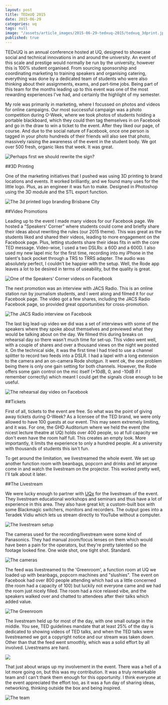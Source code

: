 ```yaml
---
layout: post
title: TEDxUQ 2015
date: 2015-06-29
categories: uq
tags: null
image: "/assets/article_images/2015-06-29-tedxuq-2015/tedxuq_3dprint.jpg"
published: true
---
```




TEDxUQ is an annual conference hosted at UQ, designed to showcase social and technical innovations in and around the university. An event of this scale and prestige would normally be run by the university, however this is 100% student organised. From sourcing sponsorship and coordinating marketing to training speakers and organising catering, everything was done by a dedicated team of students who were also thinking about their assignments, exams, and  part-time jobs. Being part of this team for the months leading up to this event was one of the most rewarding experiences I've had, and certainly the highlight of my semester.

<!--##TL;DR

If a photo speaks a thousand words, a video speaks ~25 000 per second (depending on the region it was recorded in). With that in mind, here's a summary of the event day:

[embedded yt video - to be made]-->

My role was primarily in marketing, where I focussed on photos and videos for online campaigns. Our most successful campaign was a photo competition during O-Week, where we took photos of students holding a portable blackboard, which they could then tag themselves in on Facebook and go in the draw to win a ticket to the event. After they liked our page, of course. And due to the social nature of Facebook, once one person is tagged in your photo hundreds of their friends will also see that photo, massively raising the awareness of the event in the student body. We got over 500 fresh, organic likes that week. It was great.

![Perhaps first we should rewrite the sign?]({{site.baseurl}}/assets/images/tedxuq_blackboard.jpg)

##3D Printing

One of the marketing initiatives that I pushed was using 3D printing to brand locations and events. It worked brilliantly, and we found many uses for the little logo. Plus, as an engineer it was fun to make. Designed in Photoshop using the 3D module and the STL export function.

![The 3d printed logo branding Brisbane City]({{site.baseurl}}/assets/images/tedxuq_logo_brisbane.jpg)

##Video Promotions

Leading up to the event I made many videos for our Facebook page. We hosted a "Speakers' Corner" where students could come and briefly share their ideas about rewriting the rules (our 2015 theme). This was great as the students liked and shared their videos, leading to more engagement on the Facebook page. Plus, letting students share their ideas fits in with the core TED message. Video-wise, I used a two DSLRs: a 60D and a 600D. I also used my new lapel mic for the first time, recording into my iPhone in the talent's back pocket through a TRS to TRRS adapter. The audio was absolutely perfect, I couldn't be happier with the setup. Well, the Rode app leaves a lot to be desired in terms of useability, but the quality is great.  

![One of the Speakers' Corner videos on Facebook]({{site.baseurl}}/assets/images/tedxuq_speakers_corner2.jpg)

The next promotion was an interview with JACS Radio. This is an online station run by journalism students, and I went along and filmed it for our Facebook page. The video got a few shares, including the JACS Radio Facebook page, so provided great opportunities for cross-promotion. 

![The JACS Radio interview on Facebook]({{site.baseurl}}/assets/images/tedxuq_jacs_interview.jpg)


The last big lead-up video we did was a set of interviews with some of the speakers where they spoke about themselves and previewed what they would be talking about on the day. We filmed this during breaks on rehearsal day so there wasn't much time for set-up. This video went well, with a couple of shares and over a thousand views on the night we posted it. On the technical side, it was the first time I had tried to use a channel splitter to record two feeds into a DSLR. I had a lapel with a long extension to the camera and an on-camera Rode shotgun. It went ok, the one problem being there is only one gain setting for both channels. However, the Rode offers some gain control on the mic itself (+10dB, 0, and -10dB if I remember correctly) which meant I could get the signals close enough to be useful.  

![The rehearsal day video on Facebook]({{site.baseurl}}/assets/images/tedx_rehearsal_interviews.jpg)

##Tickets

First of all, tickets to the event are free. So what was the point of giving away tickets during O-Week? As a licensee of the TED brand, we were only allowed to have 100 guests at our event. This may seem extremely limiting, and it was. For one, the GHD Auditorium where we held the event (the nicest lecture theatre at UQ) holds over 400 people, so at full capacity we don't even have the room half full. This creates an empty look. More importantly, it limits the experience to only a hundred people. At a university with thousands of students this isn't fun. 

To get around the limitation, we livestreamed the whole event. We set up another function room with beanbags, popcorn and drinks and let anyone come in and watch the livestream on the projector. This worked pretty well, I'll talk about it later.

##The Livestream

We were lucky enough to partner with <a href="http://uqx.uq.edu.au/">UQx</a> for the livestream of the event. They livestream educational workshops and seminars and thus have a lot of experience in this area. They also have great kit; a custom-built box with some Blackmagic switchers, monitors and recorders. The output goes into a Teradek Vidiu which lets us stream directly to YouTube without a computer. 

![The livestream setup]({{site.baseurl}}/assets/images/tedxuq_livestream_box.jpg)

The cameras used for the recording/livestream were some kind of Panasonics. They had manual zoom/focus lenses on them which would have been a pain for the operators, but they're pretty talented so the footage looked fine. One wide shot, one tight shot. Standard.

![The cameras]({{site.baseurl}}/assets/images/tedxuq_cameras.jpg)

The feed was livestreamed to the 'Greenroom', a function room at UQ we loaded up with beanbags, popcorn machines and "slushies". The event on Facebook had over 800 people attending which had us a little concerned (the room had a capacity of 100) but luckily not everyone came and we had the room just nicely filled. The room had a nice relaxed vibe, and the speakers walked over and chatted to attendees after their talks which added value. 

![The Greenroom]({{site.baseurl}}/assets/images/tedxuq_greenroom.jpg)

The livestream held up for most of the day, with one small outage in the middle. You see, TED guidelines mandate that at least 25% of the day is dedicated to showing videos of TED talks, and when the TED talks were livestreamed we got a copyright notice and our stream was taken down. Other than that the feed went smoothly, which was a solid effort by all involved. Livestreams are hard.

![]({{site.baseurl}}/assets/images/tedxuq_setup.jpg)

That just about wraps up my involvement in the event. There was a hell of a lot more going on, but this was my contribution. It was a truly remarkable team and I can't thank them enough for this opportunity. I think everyone at the event appreciated the effort too, as it was a fun day of sharing ideas, networking, thinking outside the box and being inspired. 

![The team]({{site.baseurl}}/assets/images/tedxuq_team.jpg)

